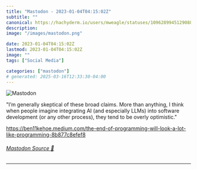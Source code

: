 ```yaml
---
title: "Mastodon - 2023-01-04T04:15:02Z"
subtitle: ""
canonical: https://hachyderm.io/users/mweagle/statuses/109628994512908806
description:
image: "/images/mastodon.png"

date: 2023-01-04T04:15:02Z
lastmod: 2023-01-04T04:15:02Z
image: ""
tags: ["Social Media"]

categories: ["mastodon"]
# generated: 2025-03-16T12:33:30-04:00
---
```

![Mastodon](/images/mastodon.png)

<p>&quot;I’m generally skeptical of these broad claims. More than anything, I think when people imagine integrating AI (and especially LLMs) into software development (or any other process), they tend to be overly optimistic.&quot;</p><p><a href="https://ben11kehoe.medium.com/the-end-of-programming-will-look-a-lot-like-programming-8b877c8efef8" target="_blank" rel="nofollow noopener noreferrer" translate="no"><span class="invisible">https://</span><span class="ellipsis">ben11kehoe.medium.com/the-end-</span><span class="invisible">of-programming-will-look-a-lot-like-programming-8b877c8efef8</span></a></p>


###### [Mastodon Source 🐘](https://hachyderm.io/@mweagle/109628994512908806)

___
